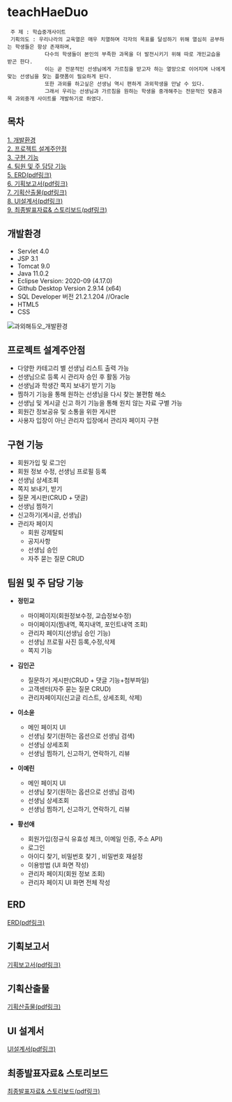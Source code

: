 # teachHaeDuo
```
 주 제 : 학습중개사이트
 기획의도 : 우리나라의 교육열은 매우 치열하며 각자의 목표를 달성하기 위해 열심히 공부하는 학생들은 항상 존재하며, 
            다수의 학생들이 본인의 부족한 과목을 더 발전시키기 위해 따로 개인교습을 받곤 한다. 
            이는 곧 전문적인 선생님에게 가르침을 받고자 하는 열망으로 이어지며 나에게 맞는 선생님을 찾는 플랫폼이 필요하게 된다.  
            또한 과외를 하고싶은 선생님 역시 편하게 과외학생을 만날 수 있다. 
            그래서 우리는 선생님과 가르침을 원하는 학생을 중개해주는 전문적인 맞춤과목 과외중개 사이트를 개발하기로 하였다.
```

## 목차
[1. 개발환경](#개발환경)  
[2. 프로젝트 설계주안점](#프로젝트-설계주안점)  
[3. 구현 기능](#구현-기능)  
[4. 팀원 및 주 담당 기능](#팀원-및-주-담당-기능)<br>
[5. ERD(pdf링크)](https://github.com/Hwangsunae88/TeachHaeDuo/blob/37a4092f1b829b90a0ae546321deb0a0f53656dc/ERD_%EA%B3%BC%EC%99%B8%ED%95%B4%EB%93%80%EC%98%A4.png)<br>
[6. 기획보고서(pdf링크)](https://github.com/Hwangsunae88/TeachHaeDuo/blob/0bcbee6b530a90984cd6482429e0dfd47f846689/%EA%B3%BC%EC%99%B8%ED%95%B4%EB%93%80%EC%98%A4_%EA%B8%B0%ED%9A%8D%EB%B3%B4%EA%B3%A0%EC%84%9C.pdf)<br>
[7. 기획산출물(pdf링크)](https://github.com/Hwangsunae88/TeachHaeDuo/blob/1db6bf0021ab8c8a1ec1306bc817ff6134c4e565/%EA%B3%BC%EC%99%B8%ED%95%B4%EB%93%80%EC%98%A4_%EA%B8%B0%ED%9A%8D%EC%82%B0%EC%B6%9C%EB%AC%BC.pdf)<br>
[8. UI설계서(pdf링크)](https://github.com/Hwangsunae88/TeachHaeDuo/blob/6e621a251331e4e6d02cfdd6f2223e0374688967/%EA%B3%BC%EC%99%B8%ED%95%B4%EB%93%80%EC%98%A4_UI%EC%84%A4%EA%B3%84%EC%84%9C.pdf)<br>
[9. 최종발표자료& 스토리보드(pdf링크)](https://github.com/Hwangsunae88/TeachHaeDuo/blob/7fd6de7416bfd1b3fcfbc666f5bc503149846427/%EA%B3%BC%EC%99%B8%ED%95%B4%EB%93%80%EC%98%A4_%EC%B5%9C%EC%A2%85%EB%B0%9C%ED%91%9C%EC%9E%90%EB%A3%8C.pdf)<br>

## 개발환경
  + Servlet 4.0
  + JSP 3.1
  + Tomcat 9.0
  + Java 11.0.2
  + Eclipse Version: 2020-09 (4.17.0)
  + Github Desktop Version 2.9.14 (x64)
  + SQL Developer 버전 21.2.1.204 //Oracle 
  + HTML5
  + CSS

![과외해듀오_개발환경](https://user-images.githubusercontent.com/98323305/194766704-65c85da3-1b0c-4240-ab2d-ded399a4369e.jpg)


## 프로젝트 설계주안점
  + 다양한 카테고리 별 선생님 리스트 출력 가능
  + 선생님으로 등록 시 관리자 승인 후 활동 가능
  + 선생님과 학생간 쪽지 보내기 받기 기능
  + 찜하기 기능을 통해 원하는 선생님을 다시 찾는 불편함 해소
  + 선생님 및 게시글 신고 하기 기능을 통해 원치 않는 자료 구별 가능
  + 회원간 정보공유 및 소통을 위한 게시판
  + 사용자 입장이 아닌 관리자 입장에서 관리자 페이지 구현

## 구현 기능
  + 회원가입 및 로그인
  + 회원 정보 수정, 선생님 프로필 등록
  + 선생님 상세조회
  + 쪽지 보내기, 받기
  + 질문 게시판(CRUD + 댓글)
  + 선생님 찜하기
  + 신고하기(게시글, 선생님)
  + 관리자 페이지
    + 회원 강제탈퇴
    + 공지사항
    + 선생님 승인
    + 자주 묻는 질문 CRUD


## 팀원 및 주 담당 기능
+ **정민교**
  + 마이페이지(회원정보수정, 교습정보수정)
  + 마이페이지(찜내역, 쪽지내역, 포인트내역 조회)
  + 관리자 페이지(선생님  승인 기능)
  + 선생님 프로필 사진 등록,수정,삭제
  + 쪽지 기능
  
+ **김인곤**
  + 질문하기 게시판(CRUD + 댓글 기능+첨부파일)
  + 고객센터(자주 묻는 질문 CRUD)
  + 관리자페이지(신고글 리스트, 상세조회, 삭제)
  
+ **이소윤**
  + 메인 페이지 UI
  + 선생님 찾기(원하는 옵션으로 선생님 검색)
  + 선생님 상세조회
  + 선생님 찜하기, 신고하기, 연락하기, 리뷰
  
+ **이예린**
  + 메인 페이지 UI
  + 선생님 찾기(원하는 옵션으로 선생님 검색)
  + 선생님 상세조회
  + 선생님 찜하기, 신고하기, 연락하기, 리뷰

+ **황선애**
  + 회원가입(정규식 유효성 체크, 이메일 인증, 주소 API)
  + 로그인
  + 아이디 찾기, 비밀번호 찾기 , 비밀번호 재설정 
  + 이용방법 (UI 화면 작성)
  + 관리자 페이지(회원 정보 조회)
  + 관리자 페이지 UI 화면 전체 작성

## ERD

[ERD(pdf링크)](https://github.com/Hwangsunae88/TeachHaeDuo/blob/37a4092f1b829b90a0ae546321deb0a0f53656dc/ERD_%EA%B3%BC%EC%99%B8%ED%95%B4%EB%93%80%EC%98%A4.png)

## 기획보고서
[기획보고서(pdf링크)](https://github.com/Hwangsunae88/TeachHaeDuo/blob/0bcbee6b530a90984cd6482429e0dfd47f846689/%EA%B3%BC%EC%99%B8%ED%95%B4%EB%93%80%EC%98%A4_%EA%B8%B0%ED%9A%8D%EB%B3%B4%EA%B3%A0%EC%84%9C.pdf)
## 기획산출물
[기획산출물(pdf링크)](https://github.com/Hwangsunae88/TeachHaeDuo/blob/1db6bf0021ab8c8a1ec1306bc817ff6134c4e565/%EA%B3%BC%EC%99%B8%ED%95%B4%EB%93%80%EC%98%A4_%EA%B8%B0%ED%9A%8D%EC%82%B0%EC%B6%9C%EB%AC%BC.pdf)

## UI 설계서
[UI설계서(pdf링크)](https://github.com/Hwangsunae88/TeachHaeDuo/blob/6e621a251331e4e6d02cfdd6f2223e0374688967/%EA%B3%BC%EC%99%B8%ED%95%B4%EB%93%80%EC%98%A4_UI%EC%84%A4%EA%B3%84%EC%84%9C.pdf)


## 최종발표자료& 스토리보드
[최종발표자료& 스토리보드(pdf링크)](https://github.com/Hwangsunae88/TeachHaeDuo/blob/7fd6de7416bfd1b3fcfbc666f5bc503149846427/%EA%B3%BC%EC%99%B8%ED%95%B4%EB%93%80%EC%98%A4_%EC%B5%9C%EC%A2%85%EB%B0%9C%ED%91%9C%EC%9E%90%EB%A3%8C.pdf)
  
